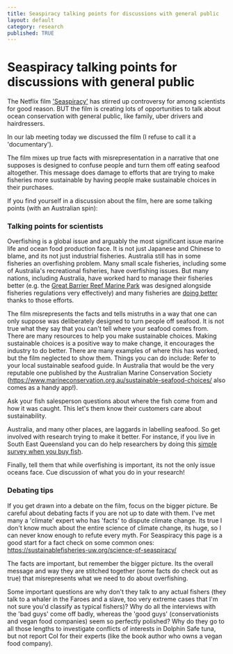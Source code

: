 ```yaml
---
title: Seaspiracy talking points for discussions with general public
layout: default
category: research
published: TRUE
---
```


# Seaspiracy talking points for discussions with general public

The Netflix film ['Seaspiracy'](https://www.youtube.com/watch?v=1Q5CXN7soQg) has stirred up controversy for among scientists for good reason. BUT the film is creating lots of opportunities to talk about ocean conservation with general public, like family, uber drivers and hairdressers.

In our lab meeting today we discussed the film (I refuse to call it a 'documentary').

The film mixes up true facts with misrepresentation in a narrative that one supposes is designed to confuse people and turn them off eating seafood altogether. This message does damage to efforts that are trying to make fisheries more sustainable by having people make sustainable choices in their purchases.

If you find yourself in a discussion about the film, here are some talking points (with an Australian spin):

### Talking points for scientists

Overfishing is a global issue and arguably the most significant issue marine life and ocean food production face.
It is not just Japanese and Chinese to blame, and its not just industrial fisheries. Australia still has in some fisheries an overfishing problem. Many small scale fisheries, including some of Australia's recreational fisheries, have overfishing issues. But many nations, including Australia, have worked hard to manage their fisheries better (e.g. the [Great Barrier Reef Marine Park](https://www.sciencedirect.com/science/article/pii/S096098221630344X) was designed alongside fisheries regulations very effectively) and many fisheries are [doing better](https://science.sciencemag.org/content/325/5940/578.abstract) thanks to those efforts.

The film misrepresents the facts and tells mistruths in a way that one can only suppose was deliberately designed to turn people off seafood. It is not true what they say that you can't tell where your seafood comes from. There are many resources to help you make sustainable choices. Making sustainable choices is a positive way to make change, it encourages the industry to do better. There are many examples of where this has worked, but the film neglected to show them.
Things you can do include:
Refer to your local sustainable seafood guide. In Australia that would be the very reputable one published by the Australian Marine Conservation Society (https://www.marineconservation.org.au/sustainable-seafood-choices/ also comes as a handy app!).

Ask your fish salesperson questions about where the fish come from and how it was caught. This let's them know their customers care about sustainability.  

Australia, and many other places, are laggards in labelling seafood. So get involved with research trying to make it better. For instance, if you live in South East Queensland you can do help researchers by doing this [simple survey when you buy fish](https://sustainableseafoodsurvey.wordpress.com/).

Finally, tell them that while overfishing is important, its not the only issue oceans face. Cue discussion of what you do in your research!

### Debating tips

If you get drawn into a debate on the film, focus on the bigger picture. Be careful about debating facts if you are not up to date with them. I've met many a 'climate' expert who has 'facts' to dispute climate change. Its true I don't know much about the entire science of climate change, its huge, so I can never know enough to refute every myth. For Seaspiracy this page is a good start for a fact check on some common ones: https://sustainablefisheries-uw.org/science-of-seaspiracy/

The facts are important, but remember the bigger picture. Its the overall message and way they are stitched together (some facts do check out as true) that misrepresents what we need to do about overfishing.

Some important questions are why don't they talk to any actual fishers (they talk to a whaler in the Faroes and a slave, too very extreme cases that I'm not sure you'd classify as typical fishers)? Why do all the interviews with the 'bad guys' come off badly, whereas the 'good guys' (conservationists and vegan food companies) seem so perfectly polished? Why do they go to all those lengths to investigate conflicts of interests in Dolphin Safe tuna, but not report CoI for their experts (like the book author who owns a vegan food company).
